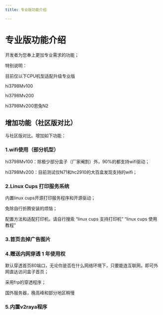 ```yaml
---
title: 专业版功能介绍

---
```


# 专业版功能介绍

开发者为您奉上更加专业需求的功能；  

特别说明：  

目前仅以下CPU机型适配升级专业版  

hi3798Mv100  

hi3798Mv200  

hi3798Mv200恩兔N2  


## 增加功能（社区版对比）

与社区版对比。增加如下功能：  
### 1.wifi使用（部分机型） 

hi3798Mv100：除极少部分盒子（厂家阉割）外，90%的都支持wifi驱动；  

hi3798Mv200：目前测试仅N71和hc2910的大百盒发现支持的wifi；  


### 2.Linux Cups 打印服务系统

内置linux cups开源打印服务程序和开源驱动；  

免除自行折腾安装的烦恼；  

配置方法和适配打印机，请自行搜索 “linux cups 支持打印机” “linux cups 使用教程”  


### 3.首页去掉广告图片


### 4.赠送内网穿透 1 年使用权

默认穿透首页80端口，无论你是否在什么网络环境下，只要能连互联网，即可外网直达访问盒子首页；  

采用frp的穿透程序；  

国外服务器，晚高峰和部分地区稍慢  


### 5.内置v2raya程序



